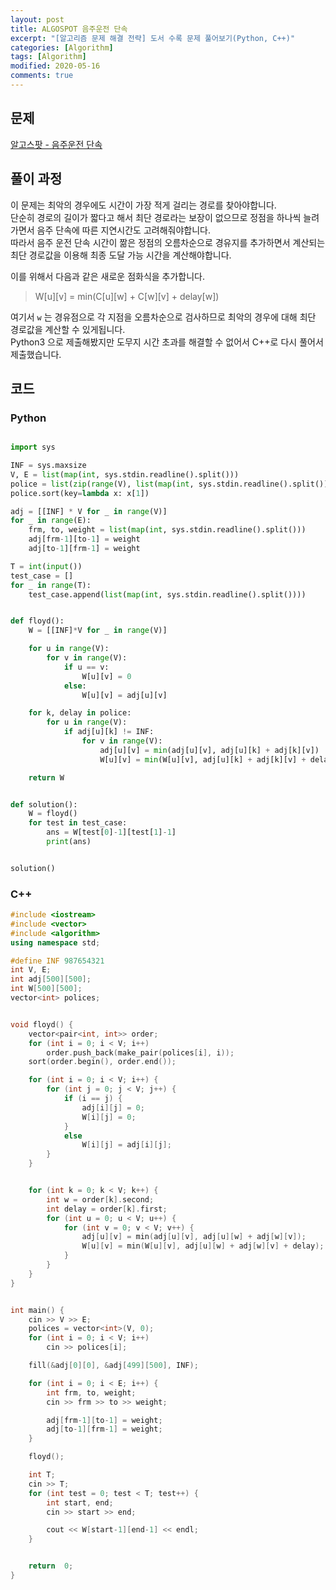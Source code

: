 ```yaml
---
layout: post
title: ALGOSPOT 음주운전 단속
excerpt: "[알고리즘 문제 해결 전략] 도서 수록 문제 풀어보기(Python, C++)"
categories: [Algorithm]
tags: [Algorithm]
modified: 2020-05-16
comments: true
---
```


## 문제
[알고스팟 - 음주운전 단속](https://algospot.com/judge/problem/read/DRUNKEN)


## 풀이 과정
이 문제는 최악의 경우에도 시간이 가장 적게 걸리는 경로를 찾아야합니다. <br>
단순히 경로의 길이가 짧다고 해서 최단 경로라는 보장이 없으므로 정점을 하나씩 늘려가면서 음주 단속에 따른 지연시간도 고려해줘야합니다. <br>
따라서 음주 운전 단속 시간이 짦은 정점의 오름차순으로 경유지를 추가하면서 계산되는 최단 경로값을 이용해 최종 도달 가능 시간을 계산해야합니다. <br>

이를 위해서 다음과 같은 새로운 점화식을 추가합니다. <br>

> W[u][v] = min(C[u][w] + C[w][v] + delay[w])

여기서 `w` 는 경유점으로 각 지점을 오름차순으로 검사하므로 최악의 경우에 대해 최단 경로값을 계산할 수 있게됩니다. <br> 
Python3 으로 제출해봤지만 도무지 시간 초과를 해결할 수 없어서 C++로 다시 풀어서 제출했습니다. <br>

## 코드

### Python
~~~ python

import sys

INF = sys.maxsize
V, E = list(map(int, sys.stdin.readline().split()))
police = list(zip(range(V), list(map(int, sys.stdin.readline().split()))))
police.sort(key=lambda x: x[1])

adj = [[INF] * V for _ in range(V)]
for _ in range(E):
    frm, to, weight = list(map(int, sys.stdin.readline().split()))
    adj[frm-1][to-1] = weight
    adj[to-1][frm-1] = weight

T = int(input())
test_case = []
for _ in range(T):
    test_case.append(list(map(int, sys.stdin.readline().split())))


def floyd():
    W = [[INF]*V for _ in range(V)]

    for u in range(V):
        for v in range(V):
            if u == v:
                W[u][v] = 0
            else:
                W[u][v] = adj[u][v]

    for k, delay in police:
        for u in range(V):
            if adj[u][k] != INF:
                for v in range(V):
                    adj[u][v] = min(adj[u][v], adj[u][k] + adj[k][v])
                    W[u][v] = min(W[u][v], adj[u][k] + adj[k][v] + delay)

    return W


def solution():
    W = floyd()
    for test in test_case:
        ans = W[test[0]-1][test[1]-1]
        print(ans)


solution()

~~~

### C++
~~~ C++
#include <iostream>
#include <vector>
#include <algorithm>
using namespace std;

#define INF 987654321
int V, E;
int adj[500][500];
int W[500][500];
vector<int> polices;


void floyd() {
	vector<pair<int, int>> order;
	for (int i = 0; i < V; i++)
		order.push_back(make_pair(polices[i], i));
	sort(order.begin(), order.end());

	for (int i = 0; i < V; i++) {
		for (int j = 0; j < V; j++) {
			if (i == j) {
				adj[i][j] = 0;
				W[i][j] = 0;
			}
			else 
				W[i][j] = adj[i][j];
		}
	}


	for (int k = 0; k < V; k++) {
		int w = order[k].second;
		int delay = order[k].first;
		for (int u = 0; u < V; u++) {
			for (int v = 0; v < V; v++) {
				adj[u][v] = min(adj[u][v], adj[u][w] + adj[w][v]);
				W[u][v] = min(W[u][v], adj[u][w] + adj[w][v] + delay);
			}
		}
	}
}


int main() {
	cin >> V >> E;
	polices = vector<int>(V, 0);
	for (int i = 0; i < V; i++)
		cin >> polices[i];

	fill(&adj[0][0], &adj[499][500], INF);

	for (int i = 0; i < E; i++) {
		int frm, to, weight;
		cin >> frm >> to >> weight;

		adj[frm-1][to-1] = weight;
		adj[to-1][frm-1] = weight;
	}

	floyd();

	int T;
	cin >> T;
	for (int test = 0; test < T; test++) {
		int start, end;
		cin >> start >> end;

		cout << W[start-1][end-1] << endl;
	}


	return  0;
}
~~~

